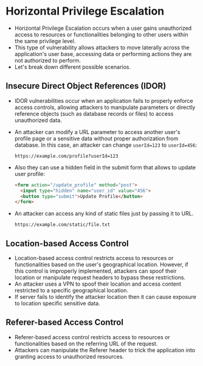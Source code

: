 # Horizontal Privilege Escalation

* Horizontal Privilege Escalation occurs when a user gains unauthorized access to resources or functionalities belonging to other users within the same privilege level.
* This type of vulnerability allows attackers to move laterally across the application's user base, accessing data or performing actions they are not authorized to perform.
* Let's break down different possible scenarios.

## Insecure Direct Object References (IDOR)

* IDOR vulnerabilities occur when an application fails to properly enforce access controls, allowing attackers to manipulate parameters or directly reference objects (such as database records or files) to access unauthorized data.
* An attacker can modify a URL parameter to access another user's profile page or a sensitive data without proper authorization from database. In this case, an attacker can change `userId=123` to `userId=456`:

  ```
  https://example.com/profile?userId=123
  ```

* Also they can use a hidden field in the submit form that allows to update user profile:

  ```html
  <form action="/update_profile" method="post">
    <input type="hidden" name="user_id" value="456">
    <button type="submit">Update Profile</button>
  </form>
  ```

* An attacker can access any kind of static files just by passing it to URL.

  ```
  https://example.com/static/file.txt
  ```

## Location-based Access Control

* Location-based access control restricts access to resources or functionalities based on the user's geographical location. However, if this control is improperly implemented, attackers can spoof their location or manipulate request headers to bypass these restrictions.
* An attacker uses a VPN to spoof their location and access content restricted to a specific geographical location.
* If server fails to identify the attacker location then it can cause exposure to location specific sensitive data.

## Referer-based Access Control

* Referer-based access control restricts access to resources or functionalities based on the referring URL of the request.
* Attackers can manipulate the Referer header to trick the application into granting access to unauthorized resources.
